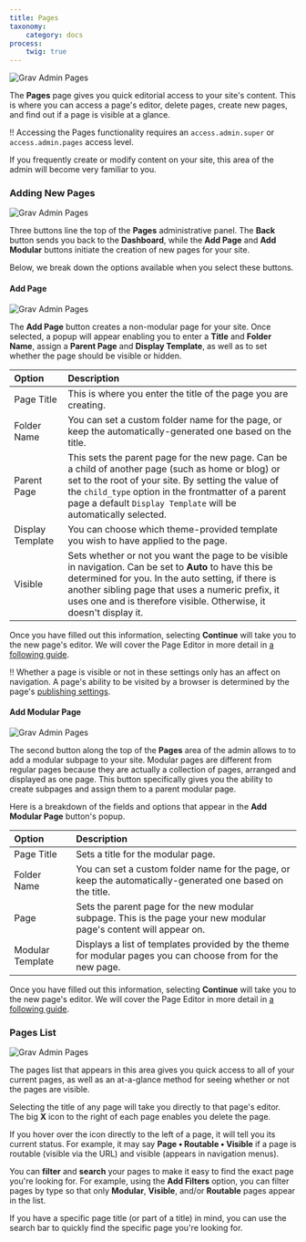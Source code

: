 ```yaml
---
title: Pages
taxonomy:
    category: docs
process:
    twig: true
---
```


![Grav Admin Pages](pages.png?classes=shadow)

The **Pages** page gives you quick editorial access to your site's content. This is where you can access a page's editor, delete pages, create new pages, and find out if a page is visible at a glance.

!! Accessing the Pages functionality requires an `access.admin.super` or `access.admin.pages` access level.

If you frequently create or modify content on your site, this area of the admin will become very familiar to you.

### Adding New Pages

![Grav Admin Pages](add.png?classes=shadow)

Three buttons line the top of the **Pages** administrative panel. The **Back** button sends you back to the **Dashboard**, while the **Add Page** and **Add Modular** buttons initiate the creation of new pages for your site.

Below, we break down the options available when you select these buttons.

#### Add Page

![Grav Admin Pages](add_2.png?classes=shadow)

The **Add Page** button creates a non-modular page for your site. Once selected, a popup will appear enabling you to enter a **Title** and **Folder Name**, assign a **Parent Page** and **Display Template**, as well as to set whether the page should be visible or hidden.

| Option           | Description                                                                                                                                                                                                                                                                             |
| :-----           | :-----                                                                                                                                                                                                                                                                                  |
| Page Title       | This is where you enter the title of the page you are creating.                                                                                                                                                                                                                         |
| Folder Name      | You can set a custom folder name for the page, or keep the automatically-generated one based on the title.                                                                                                                                                                              |
| Parent Page      | This sets the parent page for the new page. Can be a child of another page (such as home or blog) or set to the root of your site. By setting the value of the `child_type` option in the frontmatter of a parent page a default `Display Template` will be automatically selected.                                                                                                                                                    |
| Display Template | You can choose which theme-provided template you wish to have applied to the page.                                                                                                                                                                                                      |
| Visible          | Sets whether or not you want the page to be visible in navigation. Can be set to **Auto** to have this be determined for you. In the auto setting, if there is another sibling page that uses a numeric prefix, it uses one and is therefore visible. Otherwise, it doesn't display it. |

Once you have filled out this information, selecting **Continue** will take you to the new page's editor. We will cover the Page Editor in more detail in [a following guide](../page-editor).

!! Whether a page is visible or not in these settings only has an affect on navigation. A page's ability to be visited by a browser is determined by the page's [publishing settings](../../content/headers#published).

#### Add Modular Page

![Grav Admin Pages](add_3.png?classes=shadow)

The second button along the top of the **Pages** area of the admin allows to to add a modular subpage to your site. Modular pages are different from regular pages because they are actually a collection of pages, arranged and displayed as one page. This button specifically gives you the ability to create subpages and assign them to a parent modular page.

Here is a breakdown of the fields and options that appear in the **Add Modular Page** button's popup.

| Option           | Description                                                                                                        |
| :-----           | :-----                                                                                                             |
| Page Title       | Sets a title for the modular page.                                                                                 |
| Folder Name      | You can set a custom folder name for the page, or keep the automatically-generated one based on the title.         |
| Page             | Sets the parent page for the new modular subpage. This is the page your new modular page's content will appear on. |
| Modular Template | Displays a list of templates provided by the theme for modular pages you can choose from for the new page.         |

Once you have filled out this information, selecting **Continue** will take you to the new page's editor. We will cover the Page Editor in more detail in [a following guide](../page-editor).

### Pages List

![Grav Admin Pages](pages_2.png?classes=shadow)

The pages list that appears in this area gives you quick access to all of your current pages, as well as an at-a-glance method for seeing whether or not the pages are visible.

Selecting the title of any page will take you directly to that page's editor. The big **X** icon to the right of each page enables you delete the page.

If you hover over the icon directly to the left of a page, it will tell you its current status. For example, it may say **Page • Routable • Visible** if a page is routable (visible via the URL) and visible (appears in navigation menus).

You can **filter** and **search** your pages to make it easy to find the exact page you're looking for. For example, using the **Add Filters** option, you can filter pages by type so that only **Modular**, **Visible**, and/or **Routable** pages appear in the list.

If you have a specific page title (or part of a title) in mind, you can use the search bar to quickly find the specific page you're looking for.
